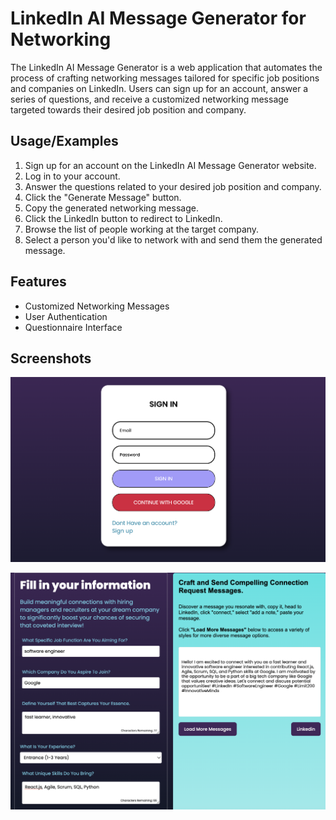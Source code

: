 # LinkedIn AI Message Generator for Networking

The LinkedIn AI Message Generator is a web application that automates the process of crafting networking messages tailored for specific job positions and companies on LinkedIn. Users can sign up for an account, answer a series of questions, and receive a customized networking message targeted towards their desired job position and company.


## Usage/Examples

1. Sign up for an account on the LinkedIn AI Message Generator website.
2. Log in to your account.
3. Answer the questions related to your desired job position and company.
4. Click the "Generate Message" button.
5. Copy the generated networking message.
6. Click the LinkedIn button to redirect to LinkedIn.
7. Browse the list of people working at the target company.
8. Select a person you'd like to network with and send them the generated message.


## Features

- Customized Networking Messages
- User Authentication
- Questionnaire Interface


## Screenshots

![App Screenshot](https://github.com/davidlam1991/LinkedIn_Networking/blob/main/client/public/Screenshot1.png?raw=true)

![App Screenshot](https://github.com/davidlam1991/LinkedIn_Networking/blob/main/client/public/Screenshot2.png?raw=true)

